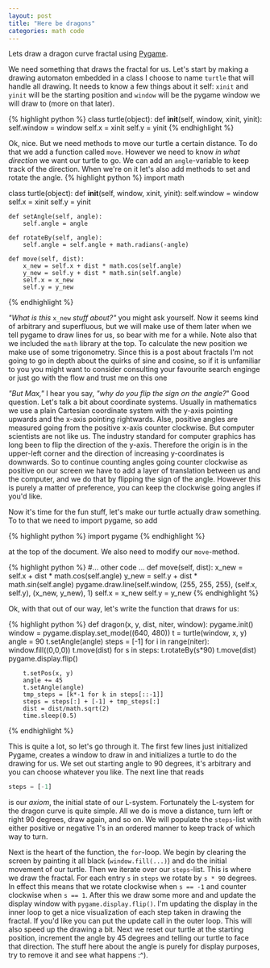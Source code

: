 ```yaml
---
layout: post
title: "Here be dragons"
categories: math code
---
```

Lets draw a dragon curve fractal using [Pygame][pygame].  

We need something that draws the fractal for us. Let's start by making a drawing automaton embedded in a class I choose to name `turtle` that will handle all drawing. It needs to know a few things about it self: `xinit` and `yinit` will be the starting position and `window` will be the pygame window we will draw to (more on that later).

{% highlight python %}
class turtle(object):
    def __init__(self, window, xinit, yinit):
        self.window = window
        self.x = xinit
        self.y = yinit
{% endhighlight %}

Ok, nice. But we need methods to move our turtle a certain distance. To do that we add a function called `move`. However we need to know *in what direction* we want our turtle to go. We can add an `angle`-variable to keep track of the direction. When we're on it let's also add methods to set and rotate the angle.
{% highlight python %}
import math

class turtle(object):
    def __init__(self, window, xinit, yinit):
        self.window = window
        self.x = xinit
        self.y = yinit

    def setAngle(self, angle):
        self.angle = angle

    def rotateBy(self, angle):
        self.angle = self.angle + math.radians(-angle)

    def move(self, dist):
        x_new = self.x + dist * math.cos(self.angle)
        y_new = self.y + dist * math.sin(self.angle)
        self.x = x_new
        self.y = y_new
{% endhighlight %}

*"What is this* `x_new` *stuff about?"* you might ask yourself. Now it seems kind of arbitrary and superfluous, but we will make use of them later when we tell pygame to draw lines for us, so bear with me for a while. Note also that we included the `math` library at the top. To calculate the new position we make use of some trigonometry. Since this is a post about fractals I'm not going to go in depth about the quirks of sine and cosine, so if it is unfamiliar to you you might want to consider consulting your favourite search enginge or just go with the flow and trust me on this one

 *"But Max,"* I hear you say, *"why do you flip the sign on the angle?*" Good question. Let's talk a bit about coordinate systems. Usually in mathematics we use a plain Cartesian coordinate system with the y-axis pointing upwards and the x-axis pointing rightwards. Alse, positive angles are measured going from the positive x-axis counter clockwise. But computer scientists are not like us. The industry standard for computer graphics has long been to flip the direction of the y-axis. Therefore the origin is in the upper-left corner and the direction of increasing y-coordinates is downwards. So to continue counting angles going counter clockwise as positive on our screen we have to add a layer of translation between us and the computer, and we do that by flipping the sign of the angle. However this is purely a matter of preference, you can keep the clockwise going angles if you'd like.

Now it's time for the fun stuff, let's make our turtle actually draw something. To to that we need to import pygame, so add

{% highlight python %}
import pygame
{% endhighlight %}

at the top of the document. We also need to modify our `move`-method.

{% highlight python %}
#... other code ...
    def move(self, dist):
        x_new = self.x + dist * math.cos(self.angle)
        y_new = self.y + dist * math.sin(self.angle)
        pygame.draw.line(self.window, (255, 255, 255), 
                        (self.x, self.y), (x_new, y_new), 1)
        self.x = x_new
        self.y = y_new
{% endhighlight %}

Ok, with that out of our way, let's write the function that draws for us:

{% highlight python %}
def dragon(x, y, dist, niter, window):
    pygame.init()
    window = pygame.display.set_mode((640, 480))
    t = turtle(window, x, y)
    angle = 90
    t.setAngle(angle)
    steps = [-1]
    for i in range(niter):
        window.fill((0,0,0))
        t.move(dist)
        for s in steps:
            t.rotateBy(s*90)
            t.move(dist)
            pygame.display.flip()

        t.setPos(x, y)
        angle += 45
        t.setAngle(angle)
        tmp_steps = [k*-1 for k in steps[::-1]]
        steps = steps[:] + [-1] + tmp_steps[:]
        dist = dist/math.sqrt(2)
        time.sleep(0.5)   
{% endhighlight %}

This is quite a lot, so let's go through it. The first few lines just initialized Pygame, creates a window to draw in and initializes a turtle to do the drawing for us. We set out starting angle to 90 degrees, it's arbitrary and you can choose whatever you like. The next line that reads

```python
steps = [-1]
```

is our *axiom*, the initial state of our L-system. Fortunately the L-system for the dragon curve is quite simple. All we do is move a distance, turn left or right 90 degrees, draw again, and so on. We will populate the `steps`-list with either positive or negative 1's in an ordered manner to keep track of which way to turn.

Next is the heart of the function, the `for`-loop. We begin by clearing the screen by painting it all black (`window.fill(...)`) and do the initial movement of our turtle. Then we iterate over our `steps`-list. This is where we draw the fractal. For each entry `s` in `steps` we rotate by `s * 90` degrees. In effect this means that we rotate clockwise when  `s == -1` and counter clockwise when `s == 1`. After this we draw some more and and update the display window with `pygame.display.flip()`. I'm updating the display in the inner loop to get a nice visualization of each step taken in drawing the fractal. If you'd like you can put the update call in the outer loop. This will also speed up the drawing a bit. Next we reset our turtle at the starting position, increment the angle by 45 degrees and telling our turtle to face that direction. The stuff here about the angle is purely for display purposes, try to remove it and see what happens :^).


[pygame]: http://www.pygame.org
